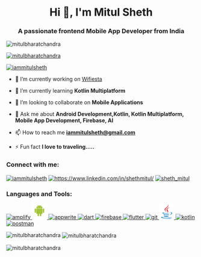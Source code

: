 <h1 align="center">Hi 👋, I'm Mitul Sheth</h1>
<h3 align="center">A passionate frontend Mobile App Developer from India</h3>

<p align="left"> <img src="https://komarev.com/ghpvc/?username=mitulbharatchandra&label=Profile%20views&color=0e75b6&style=flat" alt="mitulbharatchandra" /> </p>

<p align="left"> <a href="https://github.com/ryo-ma/github-profile-trophy"><img src="https://github-profile-trophy.vercel.app/?username=mitulbharatchandra" alt="mitulbharatchandra" /></a> </p>

<p align="left"> <a href="https://twitter.com/iammitulsheth" target="blank"><img src="https://img.shields.io/twitter/follow/iammitulsheth?logo=twitter&style=for-the-badge" alt="iammitulsheth" /></a> </p>

- 🔭 I’m currently working on [Wifiesta](https://play.google.com/store/apps/details?id=com.wifiesta.android)

- 🌱 I’m currently learning **Kotlin Multiplatform**

- 👯 I’m looking to collaborate on **Mobile Applications**

- 💬 Ask me about **Android Development,Kotlin, Kotlin Multiplatform, Mobile App Development, Firebase, AI**

- 📫 How to reach me **iammitulsheth@gmail.com**

- ⚡ Fun fact **I love to traveling.....**

<h3 align="left">Connect with me:</h3>
<p align="left">
<a href="https://twitter.com/iammitulsheth" target="blank"><img align="center" src="https://raw.githubusercontent.com/rahuldkjain/github-profile-readme-generator/master/src/images/icons/Social/twitter.svg" alt="iammitulsheth" height="30" width="40" /></a>
<a href="https://linkedin.com/in/https://www.linkedin.com/in/shethmitul/" target="blank"><img align="center" src="https://raw.githubusercontent.com/rahuldkjain/github-profile-readme-generator/master/src/images/icons/Social/linked-in-alt.svg" alt="https://www.linkedin.com/in/shethmitul/" height="30" width="40" /></a>
<a href="https://instagram.com/sheth_mitul" target="blank"><img align="center" src="https://raw.githubusercontent.com/rahuldkjain/github-profile-readme-generator/master/src/images/icons/Social/instagram.svg" alt="sheth_mitul" height="30" width="40" /></a>
</p>

<h3 align="left">Languages and Tools:</h3>
<p align="left"> <a href="https://aws.amazon.com/amplify/" target="_blank" rel="noreferrer"> <img src="https://docs.amplify.aws/assets/logo-dark.svg" alt="amplify" width="40" height="40"/> </a> <a href="https://developer.android.com" target="_blank" rel="noreferrer"> <img src="https://raw.githubusercontent.com/devicons/devicon/master/icons/android/android-original-wordmark.svg" alt="android" width="40" height="40"/> </a> <a href="https://appwrite.io" target="_blank" rel="noreferrer"> <img src="https://www.vectorlogo.zone/logos/appwriteio/appwriteio-icon.svg" alt="appwrite" width="40" height="40"/> </a> <a href="https://dart.dev" target="_blank" rel="noreferrer"> <img src="https://www.vectorlogo.zone/logos/dartlang/dartlang-icon.svg" alt="dart" width="40" height="40"/> </a> <a href="https://firebase.google.com/" target="_blank" rel="noreferrer"> <img src="https://www.vectorlogo.zone/logos/firebase/firebase-icon.svg" alt="firebase" width="40" height="40"/> </a> <a href="https://flutter.dev" target="_blank" rel="noreferrer"> <img src="https://www.vectorlogo.zone/logos/flutterio/flutterio-icon.svg" alt="flutter" width="40" height="40"/> </a> <a href="https://git-scm.com/" target="_blank" rel="noreferrer"> <img src="https://www.vectorlogo.zone/logos/git-scm/git-scm-icon.svg" alt="git" width="40" height="40"/> </a> <a href="https://www.java.com" target="_blank" rel="noreferrer"> <img src="https://raw.githubusercontent.com/devicons/devicon/master/icons/java/java-original.svg" alt="java" width="40" height="40"/> </a> <a href="https://kotlinlang.org" target="_blank" rel="noreferrer"> <img src="https://www.vectorlogo.zone/logos/kotlinlang/kotlinlang-icon.svg" alt="kotlin" width="40" height="40"/> </a> <a href="https://postman.com" target="_blank" rel="noreferrer"> <img src="https://www.vectorlogo.zone/logos/getpostman/getpostman-icon.svg" alt="postman" width="40" height="40"/> </a> </p>

<p><img align="left" src="https://github-readme-stats.vercel.app/api/top-langs?username=mitulbharatchandra&show_icons=true&locale=en&layout=compact" alt="mitulbharatchandra" /></p>

<p>&nbsp;<img align="center" src="https://github-readme-stats.vercel.app/api?username=mitulbharatchandra&show_icons=true&locale=en" alt="mitulbharatchandra" /></p>

<p><img align="center" src="https://github-readme-streak-stats.herokuapp.com/?user=mitulbharatchandra&" alt="mitulbharatchandra" /></p>
